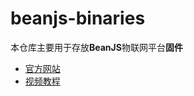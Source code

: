 # beanjs-binaries

本仓库主要用于存放**BeanJS**物联网平台**固件**

* [官方网站](https://www.beanjs.com)
* [视频教程](https://docs.beanjs.com)
